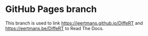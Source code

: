 # GitHub Pages branch

This branch is used to link https://jeertmans.github.io/DiffeRT and
https://eertmans.be/DiffeRT to Read The Docs.
